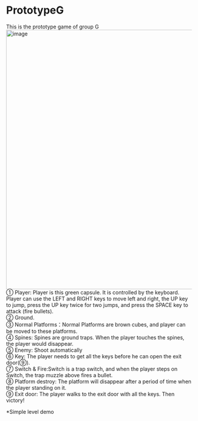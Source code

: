# PrototypeG
This is the prototype game of group G  
<img width="702" alt="image" src="https://user-images.githubusercontent.com/91682486/141364433-2bc4ae2e-d71f-499e-ac86-ff28ed50474b.png">
①	Player: Player is this green capsule. It is controlled by the keyboard. Player can use the LEFT and RIGHT keys to move left and right, the UP key to jump, press the UP key twice for two jumps, and press the SPACE key to attack (fire bullets).  
②	Ground.  
③	Normal Platforms：Normal Platforms are brown cubes, and player can be moved to these platforms.  
④	Spines: Spines are ground traps. When the player touches the spines, the player would disappear.  
⑤	Enemy: Shoot automatically  
⑥	Key: The player needs to get all the keys before he can open the exit door(⑨).  
⑦	Switch & Fire:Switch is a trap switch, and when the player steps on Switch, the trap muzzle above fires a bullet.  
⑧	Platform destroy: The platform will disappear after a period of time when the player standing on it.  
⑨	Exit door: The player walks to the exit door with all the keys. Then victory!  

*Simple level demo
